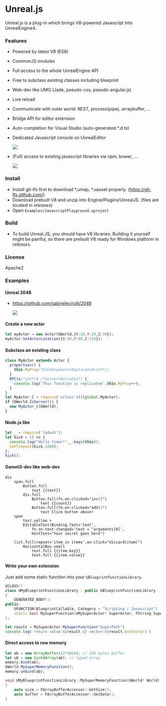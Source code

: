 # Unreal.js

Unreal.js is a plug-in which brings V8-powered Javascript into UnrealEngine4. 

### Features
- Powered by latest V8 (ES6)
- CommonJS modules
- Full access to the whole UnrealEngine API
- Free to subclass existing classes including blueprint
- Web-dev like UMG (Jade, pseudo-css, pseudo-angular.js)
- Live reload
- Communicate with outer world: REST, process(pipe), arraybuffer, ...
- Bridge API for editor extension
- Auto-completion for Visual Studio (auto-generated *.d.ts)
- Dedicated Javascript console on UnrealEditor

  ![](https://github.com/ncsoft/Unreal.js/blob/master/doc/images/UnrealJs_JavascriptConsole.gif) 

- (Full) access to existing javascript libraries via npm, bower, ...

  ![](https://github.com/ncsoft/Unreal.js/blob/master/doc/images/UnrealJs_springy.gif)

### Install
- Install git-lfs first to download *.umap, *.uasset properly. (https://git-lfs.github.com/)
- Download prebuilt V8 and unzip into Engine/Plugins/UnrealJS. (files are located in *releases*)
- Open `Examples/JavascriptPlayground.uproject`

### Build
- To build Unreal.JS, you should have V8 libraries. Building it yourself might be painful, so there are prebuilt V8 ready for Windows platform in *releases*.

### License
Apache2

### Examples

#### Unreal 2048
- https://github.com/gabrielecirulli/2048

  ![](https://github.com/ncsoft/Unreal.js/blob/master/doc/images/UnrealJs_example_2048.gif)


#### Create a new actor
```js
let myActor = new Actor(GWorld,{X:10,Y:20,Z:30});
myActor.SetActorLocation({X:40,Y:80,Z:120});
```

#### Subclass an existing class
```js
class MyActor extends Actor {
  properties() {
    this.MyProp/*EditAnywhere+Replicated+int*/;
  }
  RPC(x/*int*/) /*Server+Reliable*/ {
    console.log('This function is replicated',this.MyProp++);
  }
}
let MyActor_C = require('uclass')()(global,MyActor);
if (GWorld.IsServer()) { 
  new MyActor_C(GWorld);
}
```

#### Node.js like 
```js
let _ = require('lodash');
let kick = () => {
  console.log("Hello timer!",_.keys(this));
  setTimeout(kick,1000);
};
kick();
```

#### GameUI-dev like web-dev
```jade
div
	span.full
		Button.full
			text {{text}}
		div.full
			Button.full(fn.on-clicked="inc()")
				text {{count}}
			Button.full(fn.on-clicked="add()")
				text Click button above!
	span
		text.yellow >
		EditableText(Binding.Text='text',
			fn.on-text-changed='text = ^arguments[0]',
			HintText="Your secret goes here")
		
	list.full(repeat='item in items',on-click="discard(item)") 
		HorizontalBox.small
			text.full {{item.key}}
			text.full {{item.value}}
```

#### Write your own extension
Just add some static function into your `UBlueprintFunctionLibrary`.
```c++
UCLASS()
class UMyBlueprintFunctionLibrary : public UBlueprintFunctionLibrary
{
    GENERATED_BODY();
public:
    UFUNCTION(BlueprintCallable, Category = "Scripting | Javascript")
    static bool MySuperFunction(UMySuperActor* SuperActor, FString SuperPath, FVector* OutVector);
};
```

```js
let result = MySuperActor.MySuperFunction("SuperPath")
console.log(`return value:${result.$} vector:${result.OutVector}`)
```

#### Direct access to raw memory
```js
let ab = new ArrayBuffer(32*1024); // 32K bytes buffer
let u8 = new Uint8Array(ab); // typed array
memory.bind(ab);
GWorld.MySuperMemoryFunction();
memory.unbind(ab);
```

```c++
void UMyBlueprintFunctionLibrary::MySuperMemoryFunction(UWorld* World)
{
    auto size = FArrayBufferAccessor::GetSize();
    auto buffer = FArrayBufferAccessor::GetData();
}
```
